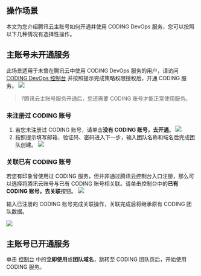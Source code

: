 ## 操作场景
本文为您介绍腾讯云主账号如何开通并使用 CODING DevOps 服务，您可以按照以下几种情况有选择性操作。

## 主账号未开通服务
此场景适用于未曾在腾讯云中使用 CODING DevOps 服务的用户，请访问 [CODING DevOps 控制台](https://console.cloud.tencent.com/coding) 并按照提示完成策略权限授权后，开通 CODING 服务。
![](https://help-assets.codehub.cn/enterprise/20230104143311.png)
>?腾讯云主账号服务开通后，您还需要 CODING 账号才能正常使用服务。

### 未注册过 CODING 账号
1. 若您未注册过 CODING 账号，请单击**没有 CODING 账号，去开通**。
![](https://qcloudimg.tencent-cloud.cn/raw/314078056c243d0ed33dc426c4d551f3.png)
2. 按照提示填写邮箱、验证码、密码进入下一步，输入团队名称和域名后完成团队创建。
![](https://qcloudimg.tencent-cloud.cn/raw/aabef023b970b2fe701d99e93b24860d.png)

### 关联已有 CODING 账号
若您有印象曾使用过 CODING 服务，但并非通过腾讯云控制台入口注册，那么可以选择将腾讯云账号与已有 CODING 账号相关联。请单击控制台中的**已有 CODING 账号，去关联**按钮。
![](https://qcloudimg.tencent-cloud.cn/raw/f193d8373c28e3c5fedda7279bdebd77.png)

输入已注册的 CODING 账号完成关联操作，关联完成后将继承原有 CODING 团队数据。

![](https://help-assets.codehub.cn/enterprise/20230104145216.png)

## 主账号已开通服务
单击 [控制台](https://console.cloud.tencent.com/coding) 中的**立即使用**或**团队域名**，跳转至 CODING 团队页后，开始使用 CODING 服务。
